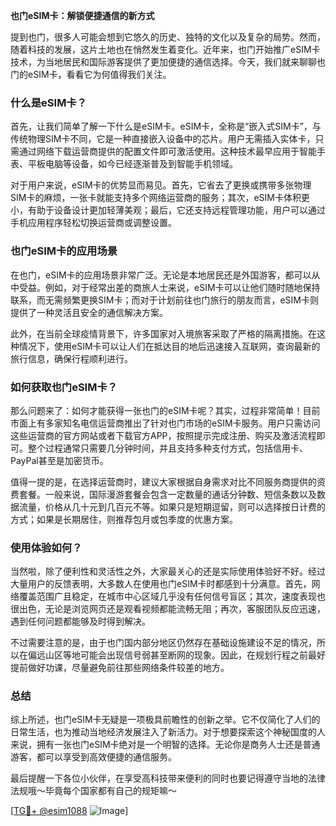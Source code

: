**也门eSIM卡：解锁便捷通信的新方式**

提到也门，很多人可能会想到它悠久的历史、独特的文化以及复杂的局势。然而，随着科技的发展，这片土地也在悄然发生着变化。近年来，也门开始推广eSIM卡技术，为当地居民和国际游客提供了更加便捷的通信选择。今天，我们就来聊聊也门的eSIM卡，看看它为何值得我们关注。

### 什么是eSIM卡？

首先，让我们简单了解一下什么是eSIM卡。eSIM卡，全称是“嵌入式SIM卡”，与传统物理SIM卡不同，它是一种直接嵌入设备中的芯片。用户无需插入实体卡，只需通过网络下载运营商提供的配置文件即可激活使用。这种技术最早应用于智能手表、平板电脑等设备，如今已经逐渐普及到智能手机领域。

对于用户来说，eSIM卡的优势显而易见。首先，它省去了更换或携带多张物理SIM卡的麻烦，一张卡就能支持多个网络运营商的服务；其次，eSIM卡体积更小，有助于设备设计更加轻薄美观；最后，它还支持远程管理功能，用户可以通过手机应用程序轻松切换运营商或调整设置。

### 也门eSIM卡的应用场景

在也门，eSIM卡的应用场景非常广泛。无论是本地居民还是外国游客，都可以从中受益。例如，对于经常出差的商旅人士来说，eSIM卡可以让他们随时随地保持联系，而无需频繁更换SIM卡；而对于计划前往也门旅行的朋友而言，eSIM卡则提供了一种灵活且安全的通信解决方案。

此外，在当前全球疫情背景下，许多国家对入境旅客采取了严格的隔离措施。在这种情况下，使用eSIM卡可以让人们在抵达目的地后迅速接入互联网，查询最新的旅行信息，确保行程顺利进行。

### 如何获取也门eSIM卡？

那么问题来了：如何才能获得一张也门的eSIM卡呢？其实，过程非常简单！目前市面上有多家知名电信运营商推出了针对也门市场的eSIM卡服务。用户只需访问这些运营商的官方网站或者下载官方APP，按照提示完成注册、购买及激活流程即可。整个过程通常只需要几分钟时间，并且支持多种支付方式，包括信用卡、PayPal甚至是加密货币。

值得一提的是，在选择运营商时，建议大家根据自身需求对比不同服务商提供的资费套餐。一般来说，国际漫游套餐会包含一定数量的通话分钟数、短信条数以及数据流量，价格从几十元到几百元不等。如果只是短期逗留，则可以选择按日计费的方式；如果是长期居住，则推荐包月或包季度的优惠方案。

### 使用体验如何？

当然啦，除了便利性和灵活性之外，大家最关心的还是实际使用体验好不好。经过大量用户的反馈表明，大多数人在使用也门eSIM卡时都感到十分满意。首先，网络覆盖范围广且稳定，在城市中心区域几乎没有任何信号盲区；其次，速度表现也很出色，无论是浏览网页还是观看视频都能流畅无阻；再次，客服团队反应迅速，遇到任何问题都能够及时得到解决。

不过需要注意的是，由于也门国内部分地区仍然存在基础设施建设不足的情况，所以在偏远山区等地可能会出现信号弱甚至断网的现象。因此，在规划行程之前最好提前做好功课，尽量避免前往那些网络条件较差的地方。

### 总结

综上所述，也门eSIM卡无疑是一项极具前瞻性的创新之举。它不仅简化了人们的日常生活，也为推动当地经济发展注入了新活力。对于想要探索这个神秘国度的人来说，拥有一张也门eSIM卡绝对是一个明智的选择。无论你是商务人士还是普通游客，都可以享受到高效便捷的通信服务。

最后提醒一下各位小伙伴，在享受高科技带来便利的同时也要记得遵守当地的法律法规哦～毕竟每个国家都有自己的规矩嘛～

[[TG💪+ @esim1088](https://t.me/s/esim1088) ![Image](https://i.postimg.cc/4NQfJmqS/Snipaste-2025-05-13-00-14-12.png)]